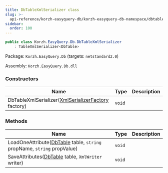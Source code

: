 ```yaml
---
title: DbTableXmlSerializer class
slug: >-
  api-reference/korzh-easyquery-db/korzh-easyquery-db-namespace/dbtablexmlserializer-class
sidebar:
  order: 100
---
```


```csharp
public class Korzh.EasyQuery.Db.DbTableXmlSerializer
    : TableXmlSerializer<DbTable>

```
Package: `Korzh.EasyQuery.Db` (targets: `netstandard2.0`)

Assembly: `Korzh.EasyQuery.Db.dll`

### Constructors

| Name | Type | Description | 
| --- | --- | --- | 
| DbTableXmlSerializer([XmlSerializerFactory](/easyquery/docs/api-reference/korzh-easyquery/korzh-easyquery-namespace/xmlserializerfactory-class) factory) | `void` |  | 


### Methods

| Name | Type | Description | 
| --- | --- | --- | 
| LoadOneAttribute([DbTable](/easyquery/docs/api-reference/korzh-easyquery-db/korzh-easyquery-db-namespace/dbtable-class) table, `string` propName, `string` propValue) | `void` |  | 
| SaveAttributes([DbTable](/easyquery/docs/api-reference/korzh-easyquery-db/korzh-easyquery-db-namespace/dbtable-class) table, `XmlWriter` writer) | `void` |  |
